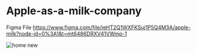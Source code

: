 # Apple-as-a-milk-company

Figma File
https://www.figma.com/file/ieHT2Q1WXFKSuj1P5Q4M3A/apple-milk?node-id=0%3A1&t=mt6486DRXV41VWmp-1

![home new](https://user-images.githubusercontent.com/96060666/218328912-54dfe8ad-e56c-4f43-be8f-db50c0cb8af4.png)
